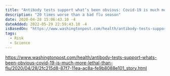 ```yaml
---
title: "Antibody tests support what’s been obvious: Covid-19 is much more lethal than the flu."
description: "20 times worse than a bad flu season"
date: 2020-04-28 15:06:43.10 -4
dateAdded: 2022-05-29 22:59:43.10 -4
isBasedOn: "https://www.washingtonpost.com/health/antibody-tests-support-whats-been-obvious-covid-19-is-much-more-lethal-than-flu/2020/04/28/2fc215d8-87f7-11ea-ac8a-fe9b8088e101_story.html"
tags:
  - Risk
  - Science
---
```


https://www.washingtonpost.com/health/antibody-tests-support-whats-been-obvious-covid-19-is-much-more-lethal-than-flu/2020/04/28/2fc215d8-87f7-11ea-ac8a-fe9b8088e101_story.html

